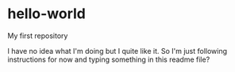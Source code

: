# hello-world
My first repository

I have no idea what I'm doing but I quite like it. 
So I'm just following instructions for now and typing something in this readme file?
